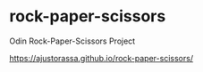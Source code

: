 # rock-paper-scissors
Odin Rock-Paper-Scissors Project

https://ajustorassa.github.io/rock-paper-scissors/
